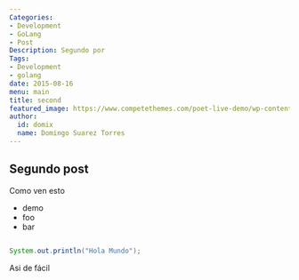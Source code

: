 ```yaml
---
Categories: 
- Development
- GoLang
- Post
Description: Segundo por
Tags:
- Development
- golang
date: 2015-08-16
menu: main
title: second
featured_image: https://www.competethemes.com/poet-live-demo/wp-content/uploads/sites/44/2015/02/grand-central.png
author:
  id: domix
  name: Domingo Suarez Torres
---
```



## Segundo post

Como ven esto

* demo
* foo
* bar 

```java

System.out.println("Hola Mundo");
```

Asi de fácil
